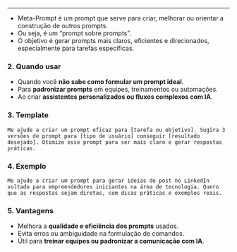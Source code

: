 ___
- Meta-Prompt é um prompt que serve para criar, melhorar ou orientar a construção de outros prompts.
- Ou seja, é um “prompt sobre prompts”.
- O objetivo é gerar prompts mais claros, eficientes e direcionados, especialmente para tarefas específicas.

### 2. Quando usar
- Quando você **não sabe como formular um prompt ideal**.
- Para **padronizar prompts** em equipes, treinamentos ou automações.
- Ao criar **assistentes personalizados ou fluxos complexos com IA**.

### 3. Template
```
Me ajude a criar um prompt eficaz para [tarefa ou objetivo]. Sugira 3 versões de prompt para [tipo de usuário] conseguir [resultado desejado]. Otimize esse prompt para ser mais claro e gerar respostas práticas.
```

### 4. Exemplo
```
Me ajude a criar um prompt para gerar ideias de post no LinkedIn voltado para empreendedores iniciantes na área de tecnologia. Quero que as respostas sejam diretas, com dicas práticas e exemplos reais.
```

### 5. Vantagens
- Melhora a **qualidade e eficiência dos prompts** usados.
- Evita erros ou ambiguidade na formulação de comandos.
- Útil para **treinar equipes ou padronizar a comunicação com IA**.